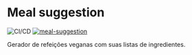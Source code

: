 # Meal suggestion

![CI/CD](https://github.com/wlsf82/meal-suggestion/actions/workflows/cicd.yml/badge.svg)
[![meal-suggestion](https://img.shields.io/endpoint?url=https://cloud.cypress.io/badge/simple/dyjimv&style=flat&logo=cypress)](https://cloud.cypress.io/projects/dyjimv/runs)

Gerador de refeições veganas com suas listas de ingredientes.
